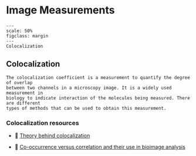 # Image Measurements

```{figure} ../images/colocalization.png
---
scale: 50%
figclass: margin
---
Colocalization
```

## Colocalization

```{dropdown} What is a colocalization coefficient?
The colocalization coefficient is a measurement to quantify the degree of overlap
between two channels in a microscopy image. It is a widely used measurement in
biology to indicate interaction of the molecules being measured. There are different
types of methods that can be used to obtain this measurement.
```

### Colocalization resources

- 🔢 [Theory behind colocalization](https://svi.nl/ColocalizationTheory)

- 📄 [Co-occurrence versus correlation and their use in bioimage analysis](https://journals.biologists.com/jcs/article/131/3/jcs211847/77151/Image-co-localization-co-occurrence-versus)

<!-- 
Commented out text not shown on the page

 -->